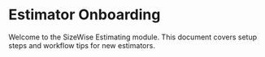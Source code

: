 # Estimator Onboarding

Welcome to the SizeWise Estimating module. This document covers setup steps and workflow tips for new estimators.
